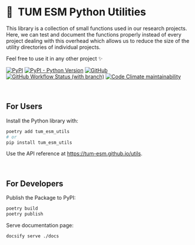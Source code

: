 # 🔬 &nbsp;TUM ESM Python Utilities

This library is a collection of small functions used in our research projects. Here, we can test and document the functions properly instead of every project dealing with this overhead which allows us to reduce the size of the utility directories of individual projects.

Feel free to use it in any other project ✨

[![PyPI](https://img.shields.io/pypi/v/tum-esm-utils?color=f43f5e)](https://pypi.org/project/tum-esm-utils)
[![PyPI - Python Version](https://img.shields.io/pypi/pyversions/tum-esm-utils?color=f43f5e)](https://pypi.org/project/tum-esm-utils/)
[![GitHub](https://img.shields.io/github/license/tum-esm/utils?color=f59e0b)](https://github.com/tum-esm/utils/blob/main/LICENSE)<br/>
[![GitHub Workflow Status (with branch)](https://img.shields.io/github/actions/workflow/status/tum-esm/utils/test.yaml?branch=main&label=CI%20tests)](https://github.com/tum-esm/utils/actions/workflows/test.yaml)
[![Code Climate maintainability](https://img.shields.io/codeclimate/maintainability/tum-esm/utils?label=codeclimate%20maintainability%20rating)](https://codeclimate.com/github/tum-esm/utils)

<br/>

## For Users

Install the Python library with:

```bash
poetry add tum_esm_utils
# or
pip install tum_esm_utils
```

Use the API reference at https://tum-esm.github.io/utils.

<br/>

## For Developers

Publish the Package to PyPI:

```bash
poetry build
poetry publish
```

Serve documentation page:

```bash
docsify serve ./docs
```
